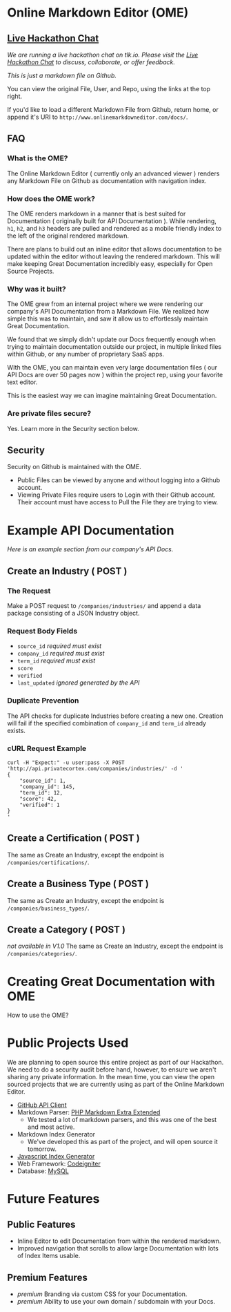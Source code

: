 Online Markdown Editor (OME)
============================
[Live Hackathon Chat](http://tlk.io/ii_hackathon)
---
*We are running a live hackathon chat on tlk.io.  Please visit the [Live Hackathon Chat](http://tlk.io/ii_hackathon) to discuss, collaborate, or offer feedback.*

*This is just a markdown file on Github.*

You can view the original File, User, and Repo, using the links at the top right.

If you'd like to load a different Markdown File from Github, return home, or append it's URI to `http://www.onlinemarkdowneditor.com/docs/`.


FAQ
---

### What is the OME?
The Online Markdown Editor ( currently only an advanced viewer ) renders any Markdown File on Github as documentation with navigation index.

### How does the OME work?
The OME renders markdown in a manner that is best suited for Documentation ( originally built for API Documentation ). While rendering, `h1`, `h2`, and `h3` headers are pulled and rendered as a mobile friendly index to the left of the original rendered markdown.

There are plans to build out an inline editor that allows documentation to be updated within the editor without leaving the rendered markdown.  This will make keeping Great Documentation incredibly easy, especially for Open Source Projects.

### Why was it built?
The OME grew from an internal project where we were rendering our company's API Documentation from a Markdown File.  We realized how simple this was to maintain, and saw it allow us to effortlessly maintain Great Documentation.

We found that we simply didn't update our Docs frequently enough when trying to maintain documentation outside our project, in multiple linked files within Github, or any number of proprietary SaaS apps.

WIth the OME, you can maintain even very large documentation files ( our API Docs are over 50 pages now ) within the project rep, using your favorite text editor.

This is the easiest way we can imagine maintaining Great Documentation.

### Are private files secure?
Yes. Learn more in the Security section below.


Security
--------
Security on Github is maintained with the OME.
- Public Files can be viewed by anyone and without logging into a Github account.
- Viewing Private Files require users to Login with their Github account.  Their account must have access to Pull the File they are trying to view.


Example API Documentation
=========================
*Here is an example section from our company's API Docs.*

Create an Industry ( POST )
---------------------------

### The Request
Make a POST request to `/companies/industries/` and append a data package consisting of a JSON Industry object. 

### Request Body Fields

- `source_id` *required* *must exist*
- `company_id` *required* *must exist*
- `term_id` *required* *must exist*
- `score`
- `verified`
- `last_updated` *ignored* *generated by the API*

### Duplicate Prevention
The API checks for duplicate Industries before creating a new one.  Creation will fail if the specified combination of `company_id` and `term_id` already exists.

### cURL Request Example

```
curl -H "Expect:" -u user:pass -X POST 'http://api.privatecortex.com/companies/industries/' -d '
{
	"source_id": 1,
	"company_id": 145,
	"term_id": 12,
	"score": 42,
	"verified": 1
}
'
```

Create a Certification ( POST )
-------------------------------
The same as Create an Industry, except the endpoint is `/companies/certifications/`.

Create a Business Type ( POST )
-------------------------------
The same as Create an Industry, except the endpoint is `/companies/business_types/`.

Create a Category ( POST )
--------------------------
*not available in V1.0*
The same as Create an Industry, except the endpoint is `/companies/categories/`.


Creating Great Documentation with OME
=====================================
How to use the OME?


Public Projects Used
====================

We are planning to open source this entire project as part of our Hackathon.  We need to do a security audit before hand, however, to ensure we aren't sharing any private information.  In the mean time, you can view the open sourced projects that we are currently using as part of the Online Markdown Editor.

- [GitHub API Client](https://github.com/KnpLabs/php-github-api)
- Markdown Parser: [PHP Markdown Extra Extended](https://github.com/egil/php-markdown-extra-extended)
	- We tested a lot of markdown parsers, and this was one of the best and most active.
- Markdown Index Generator
	- We've developed this as part of the project, and will open source it tomorrow.
- [Javascript Index Generator](http://mmenu.frebsite.nl/)
- Web Framework: [Codeigniter](http://ellislab.com/codeigniter)
- Database: [MySQL](http://www.mysql.com/)


Future Features
===============

Public Features
---------------
- Inline Editor to edit Documentation from within the rendered markdown.
- Improved navigation that scrolls to allow large Documentation with lots of Index Items usable.

Premium Features
----------------
- *premium* Branding via custom CSS for your Documentation.
- *premium* Ability to use your own domain / subdomain with your Docs.
